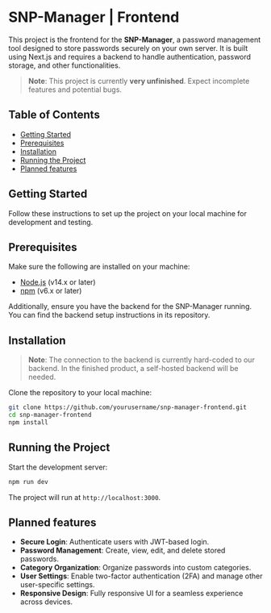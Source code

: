 # SNP-Manager | Frontend

This project is the frontend for the **SNP-Manager**, a password management tool designed to store passwords securely on your own server. It is built using Next.js and requires a backend to handle authentication, password storage, and other functionalities.

> **Note**: This project is currently **very unfinished**. Expect incomplete features and potential bugs.

## Table of Contents

-   [Getting Started](#getting-started)
-   [Prerequisites](#prerequisites)
-   [Installation](#installation)
-   [Running the Project](#running-the-project)
-   [Planned features](#planned-features)

## Getting Started

Follow these instructions to set up the project on your local machine for development and testing.

## Prerequisites

Make sure the following are installed on your machine:

-   [Node.js](https://nodejs.org/) (v14.x or later)
-   [npm](https://www.npmjs.com/) (v6.x or later)

Additionally, ensure you have the backend for the SNP-Manager running. You can find the backend setup instructions in its repository.

## Installation

> **Note**: The connection to the backend is currently hard-coded to our backend. In the finished product, a self-hosted backend will be needed.

Clone the repository to your local machine:

```bash
git clone https://github.com/yourusername/snp-manager-frontend.git
cd snp-manager-frontend
npm install
```

## Running the Project

Start the development server:

```bash
npm run dev
```

The project will run at `http://localhost:3000`.

## Planned features

-   **Secure Login**: Authenticate users with JWT-based login.
-   **Password Management**: Create, view, edit, and delete stored passwords.
-   **Category Organization**: Organize passwords into custom categories.
-   **User Settings**: Enable two-factor authentication (2FA) and manage other user-specific settings.
-   **Responsive Design**: Fully responsive UI for a seamless experience across devices.
